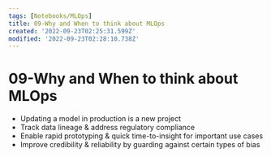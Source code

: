 ```yaml
---
tags: [Notebooks/MLOps]
title: 09-Why and When to think about MLOps
created: '2022-09-23T02:25:31.599Z'
modified: '2022-09-23T02:28:10.738Z'
---
```


# 09-Why and When to think about MLOps

- Updating a model in production is a new project
- Track data lineage & address regulatory compliance
- Enable rapid prototyping & quick time-to-insight for important use cases
- Improve credibility & reliability by guarding against certain types of bias
